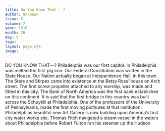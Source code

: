 ```yaml
---
title: Do You Know That - ?
author: Unknown
issue: 5
volume: 7
year: 1916
month: 26
day: V
tags:
layout: page.njk
image:
---
```

DO YOU KNOW THAT—?       Philadelphia was our first capitol.       In Philadelphia was melted the first pig iron.       Our Federal Constitution was written in the State House.       Our Nation actually began at Indepandence Hall, in this town.       The Stars and Stirpes came into existence at the Betsy Ross’ house on Arch street.       The first screw propeller attached to any warship, was made and fitted in this city.       The Bank of North America was the first bank established on this continent.       It is said that the first bridge in this country was built across the Schuykill at Philadelphia.       One of the professors of the University of Pennsylvania, made the first moving picthures at that institution.       Philadelphias beautiful new Art Gallery is now building upon America’s first city water works site.       Thomas Fitch navigated a steam vessel in the waters about Philadelphia before Robert Fulton ran his steamer up the Hudson.    

